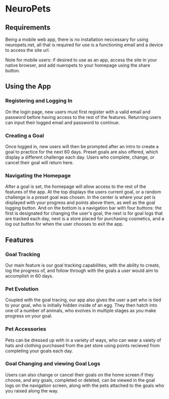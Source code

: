 # NeuroPets

## Requirements

Being a mobile web app, there is no installation neccessary
for using neuropets.net, all that is required for use is
a functioning email and a device to access the site url.

Note for mobile users: if desired to use as an app, access the site in your
native browser, and add nueropets to your homepage using the share button.

## Using the App

### Registering and Logging In
On the login page, new users must first register with a valid email
and password before having access to the rest of the features.
Returning users can input their logged email and password to continue.

### Creating a Goal
Once logged in, new users will then be prompted after an intro
to create a goal to practice for the next 60 days. Preset goals
are also offered, which display a different challenge each day.
Users who complete, change, or cancel their goal will return here.

### Navigating the Homepage
After a goal is set, the homepage will allow access to the rest of
the features of the app. At the top displays the users current goal,
or a random challenge is a preset goal was chosen. In the center is
where your pet is displayed with your progress and points above them,
as well as the goal logging button. And on the bottom is a navigation 
bar with four buttons: the first is designated for changing the user's 
goal, the next is for goal logs that are tracked each day, next is a 
store placed for purchasing cosmetics, and a log out button for when 
the user chooses to exit the app.  

## Features

### Goal Tracking
Our main feature is our goal tracking capabilities, with
the ability to create, log the progress of, and follow through
with the goals a user would aim to accomplish in 60 days.

### Pet Evolution
Coupled with the goal tracing, our app also gives the user a pet
who is tied to your goal, who is initially hidden inside of an egg.
They then hatch into one of a number of animals, who evolves in 
multiple stages as you make progress on your goal.

### Pet Accessories
Pets can be dressed up with in a variety of ways, who can wear
a vaiety of hats and clothing purchased from the pet store
using points recieved from completing your goals each day.

### Goal Changing and viewing Goal Logs
Users can also change or cancel their goals on the home screen
if they choose, and any goals, completed or deleted, can be viewed
in the goal logs on the navigation screen, along with the pets
attached to the goals who you raised along the way.
